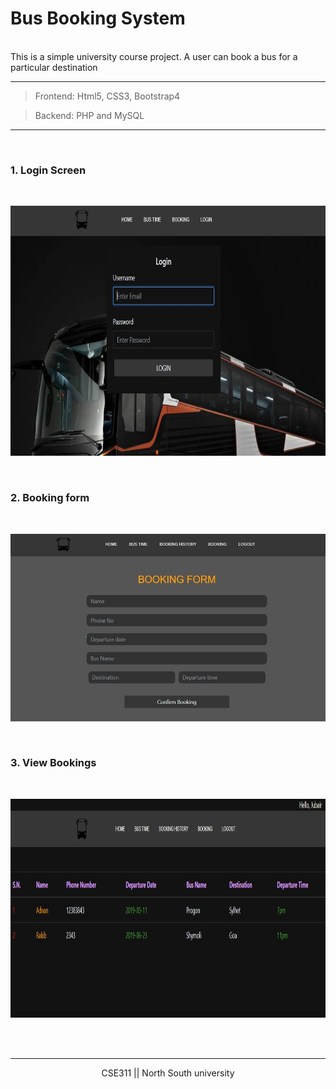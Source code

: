 # Bus Booking System
</br>
This is a simple university course project. A user can book a bus for a particular destination   

------------------------------

> Frontend: Html5, CSS3, Bootstrap4 

> Backend: PHP and MySQL

-----------------------------

</br>

### 1. Login Screen

</br>

<p align="center">
<img src="images/login.jpg" height="400">
</p>
</br>

### 2. Booking form

</br>

<p align="center">
<img src="images/bookingform.jpg" height="300">
</p>
</br>

### 3. View Bookings

</br>

<p align="center">
<img src="images/reeceipt.jpg" height="350">
</p>
</br>

</br>

-----------------------------

<p align="center">CSE311 || North South university </p>
